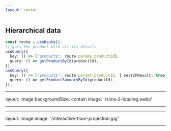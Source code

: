 ```yaml
---
layout: center
---
```


## Hierarchical data

```ts
const route = useRoute();
// gets the product with all its details
useQuery({
  key: () => ["products", route.params.productId],
  query: () => getProductById(productId),
});
useQuery({
  key: () => ["products", route.params.productId, { searchResult: true }],
  query: () => getProductSummaryById(productId),
});
```

---

layout: image
backgroundSize: contain
image: '/sims-2-loading.webp'

---

<!--
- Entertain the user reading
-->

---

layout: image
image: '/interactive-floor-projection.jpg'

---

<!--
A different public. Useful in different ways
- A moment of rest for the parents, or time to check where to have lunch
- Place it nearby the food court, allows people to wait until free spot
-->

